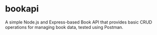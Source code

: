 # bookapi
A simple Node.js and Express-based Book API that provides basic CRUD operations for managing book data, tested using Postman.
